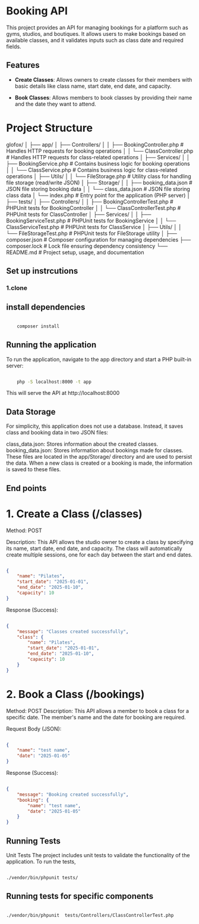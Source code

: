 # Booking API

This project provides an API for managing bookings for a platform such as gyms, studios, and boutiques. It allows users to make bookings based on available classes, and it validates inputs such as class date and required fields.

## Features

- **Create Classes**: Allows owners to create classes for their members with basic details like class name, start date, end date, and capacity.

- **Book Classes**: Allows members to book classes by providing their name and the date they want to attend.


# Project Structure

glofox/
│
├── app/
│   ├── Controllers/
│   │   ├── BookingController.php          # Handles HTTP requests for booking operations
│   │   └── ClassController.php            # Handles HTTP requests for class-related operations
│   ├── Services/
│   │   ├── BookingService.php             # Contains business logic for booking operations
│   │   └── ClassService.php               # Contains business logic for class-related operations
│   ├── Utils/
│   │   └── FileStorage.php                # Utility class for handling file storage (read/write JSON)
│   ├── Storage/
│   │   ├── booking_data.json              # JSON file storing booking data
│   │   └── class_data.json                # JSON file storing class data
│   └── index.php                          # Entry point for the application (PHP server)
│
├── tests/
│   ├── Controllers/
│   │   ├── BookingControllerTest.php      # PHPUnit tests for BookingController
│   │   └── ClassControllerTest.php        # PHPUnit tests for ClassController
│   ├── Services/
│   │   ├── BookingServiceTest.php         # PHPUnit tests for BookingService
│   │   └── ClassServiceTest.php           # PHPUnit tests for ClassService
│   ├── Utils/
│   │   └── FileStorageTest.php            # PHPUnit tests for FileStorage utility
│
├── composer.json                          # Composer configuration for managing dependencies
├── composer.lock                          # Lock file ensuring dependency consistency
└── README.md                              # Project setup, usage, and documentation





## Set up instrcutions

### 1.clone


## install dependencies
```bash

    composer install

  ```

## Running the application
To run the application, navigate to the app directory and start a PHP built-in server:

```bash

    php -S localhost:8000 -t app

  ```

This will serve the API at http://localhost:8000

## Data Storage
For simplicity, this application does not use a database. Instead, it saves class and booking data in two JSON files:

class_data.json: Stores information about the created classes.
booking_data.json: Stores information about bookings made for classes.
These files are located in the app/Storage/ directory and are used to persist the data. When a new class is created or a booking is made, the information is saved to these files.

## End points

# 1. Create a Class (/classes)
Method: POST

Description:
This API allows the studio owner to create a class by specifying its name, start date, end date, and capacity. The class will automatically create multiple sessions, one for each day between the start and end dates.

```json

{
    "name": "Pilates",
    "start_date": "2025-01-01",
    "end_date": "2025-01-10",
    "capacity": 10
}

  ```

Response (Success):

```json

{
    "message": "Classes created successfully",
    "class": {
        "name": "Pilates",
        "start_date": "2025-01-01",
        "end_date": "2025-01-10",
        "capacity": 10
    }
}
  ```

# 2. Book a Class (/bookings)
Method: POST
Description:
This API allows a member to book a class for a specific date. The member's name and the date for booking are required.

Request Body (JSON):
```json

{
    "name": "test name",
    "date": "2025-01-05"
}
  ```

Response (Success):

```json

{
    "message": "Booking created successfully",
    "booking": {
        "name": "test name",
        "date": "2025-01-05"
    }
}
  ```

## Running Tests
Unit Tests
The project includes unit tests to validate the functionality of the application. To run the tests,


```bash

./vendor/bin/phpunit tests/

  ```
## Running tests for specific components


```bash

./vendor/bin/phpunit  tests/Controllers/ClassControllerTest.php

  ```


